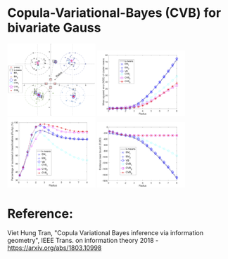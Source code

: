 # Copula-Variational-Bayes (CVB) for bivariate Gauss

<p float="left">
  <img src="./Figures/sec6_Cluster_v4.png" width="200" />
  <img src="./Figures/sec6_Cluster_MSE.png" width="200" /> 
  <img src="./Figures/sec6_Cluster_purity.png" width="200" />
  <img src="./Figures/sec6_Cluster_ELBO.png" width="200" /> 
</p>

# Reference:

Viet Hung Tran, "Copula Variational Bayes inference via information geometry", IEEE Trans. on information theory 2018 - https://arxiv.org/abs/1803.10998
